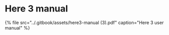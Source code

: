 # Here 3 manual

{% file src="../.gitbook/assets/here3-manual \(3\).pdf" caption="Here 3 user manual" %}



